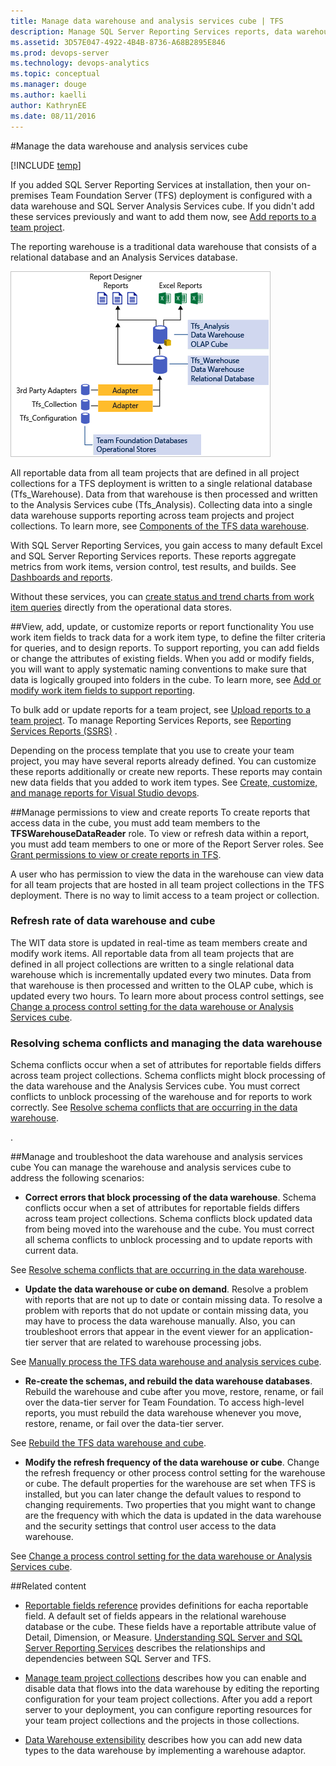 ```yaml
---
title: Manage data warehouse and analysis services cube | TFS 
description: Manage SQL Server Reporting Services reports, data warehouse, and analysis services cube when connecting to an on-premises Team Foundation Server (TFS)  
ms.assetid: 3D57E047-4922-4B4B-8736-A68B2895E846  
ms.prod: devops-server
ms.technology: devops-analytics
ms.topic: conceptual
ms.manager: douge
ms.author: kaelli
author: KathrynEE
ms.date: 08/11/2016
---
```


#Manage the data warehouse and analysis services cube 

[!INCLUDE [temp](../_shared/tfs-report-platform-version.md)]

If you added SQL Server Reporting Services at installation, then your on-premises Team Foundation Server (TFS) deployment is configured with a data warehouse and SQL Server Analysis Services cube. If you didn't add these services previously and want to add them now, see [Add reports to a team project](add-reports-to-a-team-project.md).

The reporting warehouse is a traditional data warehouse that consists of a relational database and an Analysis Services database. 

![Data Warehouse Architecture](_img/IC777266.png)

All reportable data from all team projects that are defined in all project collections for a TFS deployment is written to a single relational database (Tfs_Warehouse). Data from that warehouse is then processed and written to the Analysis Services cube (Tfs_Analysis). Collecting data into a single data warehouse supports reporting across team projects and project collections. To learn more, see [Components of the TFS data warehouse](https://msdn.microsoft.com/library/ms244687.aspx). 

With SQL Server Reporting Services, you gain access to many default Excel and SQL Server Reporting Services reports. These reports aggregate metrics from work items, version control, test results, and builds. See [Dashboards and reports](../overview.md).

Without these services, you can [create status and trend charts from work item queries](../charts.md) directly from the operational data stores.

##View, add, update, or customize reports or report functionality
You use work item fields to track data for a work item type, to define the filter criteria for queries, and to design reports. To support reporting, you can add fields or change the attributes of existing fields. When you add or modify fields, you will want to apply systematic naming conventions to make sure that data is logically grouped into folders in the cube. To learn more, see [Add or modify work item fields to support reporting](../../work/customize/reference/add-or-modify-work-item-fields-to-support-reporting.md). 

To bulk add or update reports for a team project, see [Upload reports to a team project](upload-reports.md). To manage Reporting Services Reports, see [Reporting Services Reports (SSRS)](https://msdn.microsoft.com/library/bb522712.aspx) .

Depending on the process template that you use to create your team project, you may have several reports already defined. You can customize these reports additionally or create new reports. These reports may contain new data fields that you added to work item types. See [Create, customize, and manage reports for Visual Studio devops](../overview.md).

##Manage permissions to view and create reports
To create reports that access data in the cube, you must add team members to the **TFSWarehouseDataReader** role. To view or refresh data within a report, you must add team members to one or more of the Report Server roles. See [Grant permissions to view or create reports in TFS](grant-permissions-to-reports.md). 

A user who has permission to view the data in the warehouse can view data for all team projects that are hosted in all team project collections in the TFS deployment. There is no way to limit access to a team project or collection. 


### Refresh rate of data warehouse and cube

 The WIT data store is updated in real-time as team members create and modify work items. All reportable data from all team projects that are defined in all project collections are written to a single relational data warehouse which is incrementally updated every two minutes. Data from that warehouse is then processed and written to the OLAP cube, which is updated every two hours. To learn more about process control settings, see [Change a process control setting for the data warehouse or Analysis Services cube](change-a-process-control-setting.md).

### Resolving schema conflicts and managing the data warehouse

Schema conflicts occur when a set of attributes for reportable fields differs across team project collections. Schema conflicts might block processing of the data warehouse and the Analysis Services cube. You must correct conflicts to unblock processing of the warehouse and for reports to work correctly. See [Resolve schema conflicts that are occurring in the data warehouse](resolve-schema-conflicts.md).

. 


##Manage and troubleshoot the data warehouse and analysis services cube
You can manage the warehouse and analysis services cube to address the following scenarios:

* **Correct errors that block processing of the data warehouse**. Schema conflicts occur when a set of attributes for reportable fields differs across team project collections. Schema conflicts block updated data from being moved into the warehouse and the cube. You must correct all schema conflicts to unblock processing and to update reports with current data. 

 See [Resolve schema conflicts that are occurring in the data warehouse](resolve-schema-conflicts.md).


* **Update the data warehouse or cube on demand**. Resolve a problem with reports that are not up to date or contain missing data. To resolve a problem with reports that do not update or contain missing data, you may have to process the data warehouse manually. Also, you can troubleshoot errors that appear in the event viewer for an application-tier server that are related to warehouse processing jobs.

 See [Manually process the TFS data warehouse and analysis services cube](manually-process-data-warehouse-and-cube.md).


* **Re-create the schemas, and rebuild the data warehouse databases**. Rebuild the warehouse and cube after you move, restore, rename, or fail over the data-tier server for Team Foundation. To access high-level reports, you must rebuild the data warehouse whenever you move, restore, rename, or fail over the data-tier server.

 See [Rebuild the TFS data warehouse and cube](rebuild-data-warehouse-and-cube.md).


* **Modify the refresh frequency of the data warehouse or cube**. Change the refresh frequency or other process control setting for the warehouse or cube. The default properties for the warehouse are set when TFS is installed, but you can later change the default values to respond to changing requirements. Two properties that you might want to change are the frequency with which the data is updated in the data warehouse and the security settings that control user access to the data warehouse.

 See [Change a process control setting for the data warehouse or Analysis Services cube](change-a-process-control-setting.md).

##Related content

- [Reportable fields reference](../../work/customize/reference/reportable-fields-reference.md) provides definitions for eacha reportable field. A default set of fields appears in the relational warehouse database or the cube. These fields have a reportable attribute value of Detail, Dimension, or Measure. 
[Understanding SQL Server and SQL Server Reporting Services](../../tfs-server/architecture/sql-server-databases.md) describes the relationships and dependencies between SQL Server and TFS.
 
- [Manage team project collections](../../tfs-server/admin/manage-team-project-collections.md) describes how you can enable and disable data that flows into the data warehouse by editing the reporting configuration for your team project collections. After you add a report server to your deployment, you can configure reporting resources for your team project collections and the projects in those collections.

- [Data Warehouse extensibility](https://msdn.microsoft.com/library/bb130342.aspx) describes how you can add new data types to the data warehouse by implementing a warehouse adaptor. 
